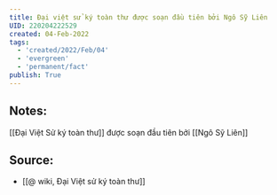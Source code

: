 ```yaml
---
title: Đại việt sử ký toàn thư được soạn đầu tiên bởi Ngô Sỹ Liên
UID: 220204222529
created: 04-Feb-2022
tags:
  - 'created/2022/Feb/04'
  - 'evergreen'
  - 'permanent/fact'
publish: True
---
```

## Notes:
[[Đại Việt Sử ký toàn thư]] được soạn đầu tiên bởi [[Ngô Sỹ Liên]]

## Source:
- [[@ wiki, Đại Việt sử ký toàn thư]]


